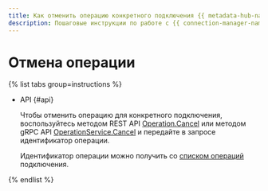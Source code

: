 ```yaml
---
title: Как отменить операцию конкретного подключения {{ metadata-hub-name }}. Пошаговые инструкции
description: Пошаговые инструкции по работе с {{ connection-manager-name }} в {{ yandex-cloud }}. Из статьи вы узнаете, как отменить операцию конкретного подключения.
---
```


# Отмена операции

{% list tabs group=instructions %}

- API {#api}
  
  Чтобы отменить операцию для конкретного подключения, воспользуйтесь методом REST API [Operation.Cancel](../api-ref/Operation/cancel.md) или методом gRPC API [OperationService.Cancel](../api-ref/grpc/Operation/cancel.md) и передайте в запросе идентификатор операции.

  Идентификатор операции можно получить со [списком операций](operation-connection.md#operations-list) подключения.

{% endlist %}